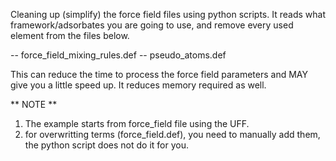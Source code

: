 Cleaning up (simplify) the force field files using python scripts. 
It reads what framework/adsorbates you are going to use, and remove every used element from the files below. 

-- force_field_mixing_rules.def
-- pseudo_atoms.def

This can reduce the time to process the force field parameters and MAY give you a little speed up. It reduces memory required as well. 

** NOTE **
1. The example starts from force_field file using the UFF.
2. for overwritting terms (force_field.def), you need to manually add them, the python script does not do it for you. 